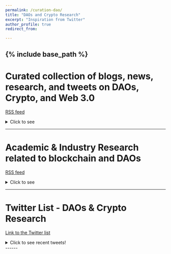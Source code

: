 ```yaml
---
permalink: /curation-dao/
title: "DAOs and Crypto Research"
excerpt: "Inspiration from Twitter"
author_profile: true
redirect_from:

---
```

{% include base_path %}
------

# Curated collection of blogs, news, research, and tweets on DAOs, Crypto, and Web 3.0

[RSS feed](https://www.inoreader.com/stream/user/1004906386/tag/DAO%2C%20Crypto%2C%20and%20Web%203.0/view/json)
<details>
  <summary>Click to see</summary>
<iframe width="770" height="800" src="https://www.inoreader.com/stream/user/1004906386/tag/DAO%2C%20Crypto%2C%20and%20Web%203.0/view/html?cs=m" frameborder="0" tabindex="-1"></iframe>

</details>


***


# Academic & Industry Research related to blockchain and DAOs
[RSS feed](https://www.inoreader.com/stream/user/1004906386/tag/Research%20on%20Blockchain%20%26%20DAOs/view/json)

<details>
  <summary>Click to see</summary>
<iframe width="770" height="800" src="https://www.inoreader.com/stream/user/1004906386/tag/Research%20on%20Blockchain%20%26%20DAOs/view/html?cs=m" frameborder="0" tabindex="-1"></iframe>

</details>


***



# Twitter List - DAOs & Crypto Research
[Link to the Twitter list](https://twitter.com/LinXule/lists/daos-crypto-research?ref_src=twsrc%5Etfw)

<details>
  <summary>Click to see recent tweets!</summary>

<a class="twitter-timeline" href="https://twitter.com/LinXule/lists/daos-crypto-research?ref_src=twsrc%5Etfw">A Twitter List by LinXule</a> <script async src="https://platform.twitter.com/widgets.js" charset="utf-8"></script> %/

</details>
------

